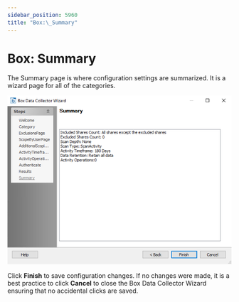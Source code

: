```yaml
---
sidebar_position: 5960
title: "Box:\_Summary"
---
```


# Box: Summary

The Summary page is where configuration settings are summarized. It is a wizard page for all of the categories.

![Box DC Wizard Summary page](../../../../../../../static/images/AccessAnalyzer_12.0/Content/Resources/Images/EnterpriseAuditor/Admin/DataCollector/Box/Summary.png "Box DC Wizard Summary page")

Click **Finish** to save configuration changes. If no changes were made, it is a best practice to click **Cancel** to close the Box Data Collector Wizard ensuring that no accidental clicks are saved.